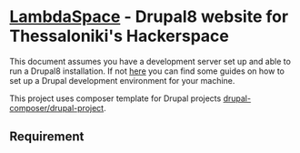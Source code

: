 # [LambdaSpace](http://www.lambdaspace.gr/) - Drupal8 website for Thessaloniki's Hackerspace

This document assumes you have a development server set up and able to run a Drupal8 installation. 
If not [here](https://www.drupal.org/docs/develop/local-server-setup) you can find some guides on how to set up
a Drupal development environment for your machine.

This project uses composer template for Drupal projects [drupal-composer/drupal-project](https://github.com/drupal-composer/drupal-project). 
 
## Requirement
